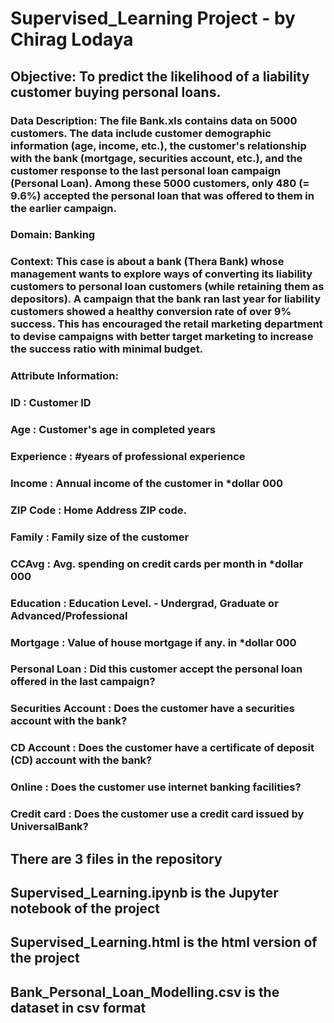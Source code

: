 # Supervised_Learning Project - by Chirag Lodaya

## Objective: To predict the likelihood of a liability customer buying personal loans.


### Data Description: The file Bank.xls contains data on 5000 customers. The data include customer demographic information (age, income, etc.), the customer's relationship with the bank (mortgage, securities account, etc.), and the customer response to the last personal loan campaign (Personal Loan). Among these 5000 customers, only 480 (= 9.6%) accepted the personal loan that was offered to them in the earlier campaign.

### Domain: Banking

### Context: This case is about a bank (Thera Bank) whose management wants to explore ways of converting its liability customers to personal loan customers (while retaining them as depositors). A campaign that the bank ran last year for liability customers showed a healthy conversion rate of over 9% success. This has encouraged the retail marketing department to devise campaigns with better target marketing to increase the success ratio with minimal budget.

### Attribute Information:
### ID : Customer ID
### Age : Customer's age in completed years
### Experience : #years of professional experience
### Income : Annual income of the customer in *dollar 000
### ZIP Code : Home Address ZIP code.
### Family : Family size of the customer
### CCAvg : Avg. spending on credit cards per month  in *dollar 000
### Education : Education Level.  - Undergrad, Graduate or Advanced/Professional
### Mortgage : Value of house mortgage if any. in *dollar 000
### Personal Loan : Did this customer accept the personal loan offered in the last campaign?
### Securities Account : Does the customer have a securities account with the bank?
### CD Account : Does the customer have a certificate of deposit (CD) account with the bank?
### Online : Does the customer use internet banking facilities?
### Credit card : Does the customer use a credit card issued by UniversalBank?

## There are 3 files in the repository
## Supervised_Learning.ipynb is the Jupyter notebook of the project
## Supervised_Learning.html is the html version of the project
## Bank_Personal_Loan_Modelling.csv is the dataset in csv format
